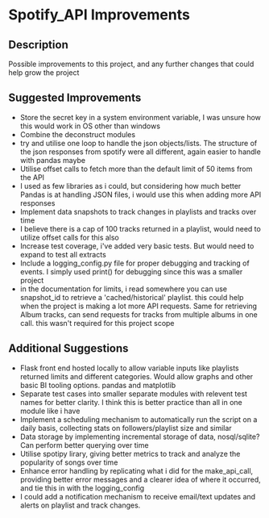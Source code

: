 # Spotify_API Improvements

## Description

Possible improvements to this project, and any further changes that could help grow the project

## Suggested Improvements

- Store the secret key in a system environment variable, I was unsure how this would work in OS other than windows
- Combine the deconstruct modules
- try and utilise one loop to handle the json objects/lists. The structure of the json responses from spotify were all different, again easier to handle with pandas maybe
- Utilise offset calls to fetch more than the default limit of 50 items from the API
- I used as few libraries as i could, but considering how much better Pandas is at handling JSON files, i would use this when adding more API responses
- Implement data snapshots to track changes in playlists and tracks over time
- I believe there is a cap of 100 tracks returned in a playlist, would need to utilize offset calls for this also
- Increase test coverage, i've added very basic tests. But would need to expand to test all extracts
- Include a logging_config.py file for proper debugging and tracking of events. I simply used print() for debugging since this was a smaller project
- in the documentation for limits, i read somewhere you can use snapshot_id to retrieve a 'cached/historical' playlist. this could help when the project is making a lot more API requests. Same for retrieving Album tracks, can send requests for tracks from multiple albums in one call. this wasn't required for this project scope

## Additional Suggestions

- Flask front end hosted locally to allow variable inputs like playlists returned limits and different categories. Would allow graphs and other basic BI tooling options. pandas and matplotlib
- Separate test cases into smaller separate modules with relevent test names for better clarity. I think this is better practice than all in one module like i have
- Implement a scheduling mechanism to automatically run the script on a daily basis, collecting stats on followers/playlist size and similar
- Data storage by implementing incremental storage of data, nosql/sqlite? Can perform better querying over time
- Utilise spotipy lirary, giving better metrics to track and analyze the popularity of songs over time
- Enhance error handling by replicating what i did for the make_api_call, providing better error messages and a clearer idea of where it occurred, and tie this in with the logging_config
- I could add a notification mechanism to receive email/text updates and alerts on playlist and track changes.
